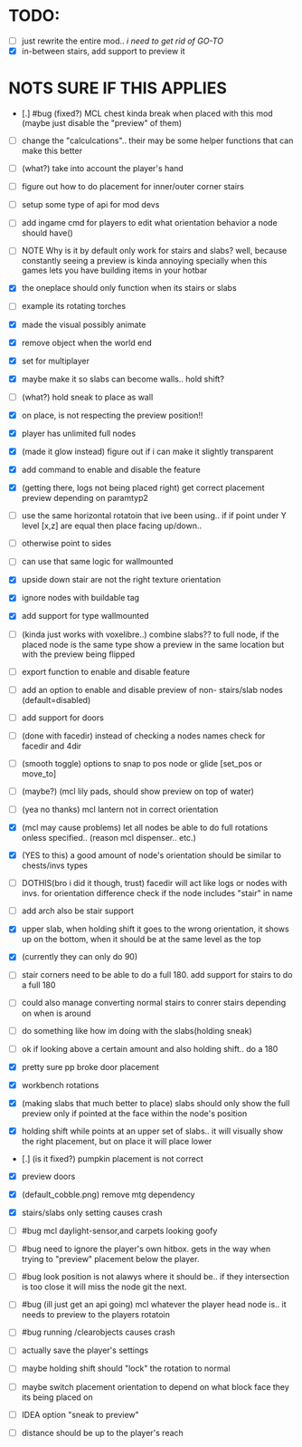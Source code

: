 # TODO:
- [ ] just rewrite the entire mod.. _i need to get rid of GO-TO_
- [x] in-between stairs, add support to preview it

# NOTS SURE IF THIS APPLIES
- [.] #bug (fixed?) MCL chest kinda break when placed with this mod (maybe just disable the "preview" of them)
- [ ] change the "calculcations".. their may be some helper functions that can make this better
- [ ] (what?) take into account the player's hand
- [ ] figure out how to do placement for inner/outer corner stairs

- [ ] setup some type of api for mod devs
- [ ] add ingame cmd for players to edit what orientation behavior a node should have()

- [ ] NOTE Why is it by default only work for stairs and slabs? well, because constantly seeing a preview is kinda annoying specially when this games lets you have building items in your hotbar
- [x] the oneplace should only function when its stairs or slabs
- [ ] example its rotating torches
- [x] made the visual possibly animate
- [x] remove object when the world end
- [x] set for multiplayer
- [x] maybe make it so slabs can become walls.. hold shift?
- [ ] (what?) hold sneak to place as wall
- [x] on place, is not respecting the preview position!!
- [x] player has unlimited full nodes
- [x] (made it glow instead) figure out if i can make it slightly transparent
- [x] add command to enable and disable the feature
- [x] (getting there, logs not being placed right) get correct placement preview depending on paramtyp2
- [ ] use the same horizontal rotatoin that ive been using.. if if point under Y level [x,z] are equal then place facing up/down..
- [ ] otherwise point to sides
- [ ] can use that same logic for wallmounted
- [x] upside down stair are not the right texture orientation
- [x] ignore nodes with buildable tag
- [x] add support for type wallmounted
- [ ] (kinda just works with voxelibre..) combine slabs?? to full node, if the placed node is the same type show a preview in the same location but with the preview being flipped
- [ ] export function to enable and disable feature
- [ ] add an option to enable and disable preview of non- stairs/slab nodes (default=disabled)
- [ ] add support for doors
- [ ] (done with facedir) instead of checking a nodes names check for facedir and 4dir

- [ ] (smooth toggle) options to snap to pos node or glide [set_pos or move_to]

- [ ] (maybe?) (mcl lily pads, should show preview on top of water)
- [ ] (yea no thanks) mcl lantern not in correct orientation
- [x] (mcl may cause problems) let all nodes be able to do full rotations onless specified.. (reason mcl dispenser.. etc.)
- [x] (YES to this) a good amount of node's orientation should be similar to chests/invs types
- [ ] DOTHIS(bro i did it though, trust) facedir will act like logs or nodes with invs. for orientation difference check if the node includes "stair" in name
- [ ] add arch also be stair support
- [x] upper slab, when holding shift it goes to the wrong orientation, it shows up on the bottom, when it should be at the same level as the top
- [x] (currently they can only do 90)
- [ ] stair corners need to be able to do a full 180. add support for stairs to do a full 180
- [ ] could also manage converting normal stairs to conrer stairs depending on when is around
- [ ] do something like how im doing with the slabs(holding sneak)
- [ ] ok if looking above a certain amount and also holding shift.. do a 180
- [x] pretty sure pp broke door placement
- [x] workbench rotations
- [x] (making slabs that much better to place) slabs should only show the full preview only if pointed at the face within the node's position
- [x] holding shift while points at an upper set of slabs.. it will visually show the right placement, but on place it will place lower
- [.] (is it fixed?) pumpkin placement is not correct
- [x] preview doors
- [x] (default_cobble.png) remove mtg dependency
- [x] stairs/slabs only setting causes crash

- [ ] #bug mcl daylight-sensor,and carpets looking goofy
- [ ] #bug need to ignore the player's own hitbox. gets in the way when trying to "preview" placement below the player.
- [ ] #bug look position is not alawys where it should be.. if they intersection is too close it will miss the node git the next.
- [ ] #bug (ill just get an api going) mcl whatever the player head node is.. it needs to preview to the players rotatoin
- [ ] #bug running /clearobjects causes crash
- [ ] actually save the player's settings
- [ ] maybe holding shift should "lock" the rotation to normal
- [ ] maybe switch placement orientation to depend on what block face they its being placed on

- [ ] IDEA option "sneak to preview"
- [ ] distance should be up to the player's reach
